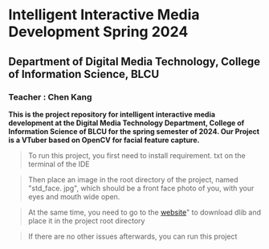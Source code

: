 # Intelligent Interactive Media Development Spring 2024

## Department of Digital Media Technology, College of Information Science, BLCU

### Teacher : Chen Kang 

**This is the project repository for intelligent interactive media development at the Digital Media Technology Department, College of Information Science of BLCU for the spring semester of 2024. Our Project is a VTuber based on OpenCV for facial feature capture.**



> To run this project, you first need to install requirement. txt on the terminal of the IDE

> Then place an image in the root directory of the project, named "std_face. jpg", which should be a front face photo of you, with your eyes and mouth wide open.

> At the same time, you need to go to the [website](http://dlib.net/files/shape_predictor_68_face_landmarks.dat.bz2)" to download dlib and place it in the project root directory

> If there are no other issues afterwards, you can run this project


